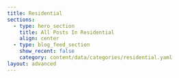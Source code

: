 ```yaml
---
title: Residential
sections:
  - type: hero_section
    title: All Posts In Residential
    align: center
  - type: blog_feed_section
    show_recent: false
    category: content/data/categories/residential.yaml
layout: advanced
---
```

